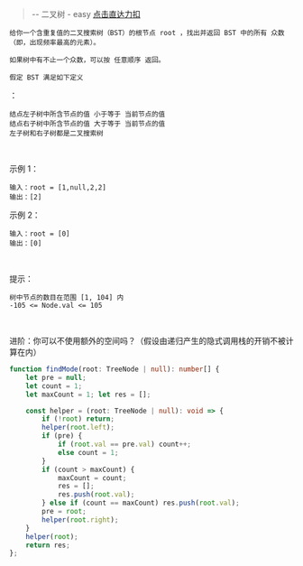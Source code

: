 > -- 二叉树 - easy
> [点击直达力扣](https://leetcode.cn/problems/find-mode-in-binary-search-tree/)

    给你一个含重复值的二叉搜索树（BST）的根节点 root ，找出并返回 BST 中的所有 众数（即，出现频率最高的元素）。
    
    如果树中有不止一个众数，可以按 任意顺序 返回。
    
    假定 BST 满足如下定义
：

    结点左子树中所含节点的值 小于等于 当前节点的值
    结点右子树中所含节点的值 大于等于 当前节点的值
    左子树和右子树都是二叉搜索树

 

示例 1：

    输入：root = [1,null,2,2]
    输出：[2]

示例 2：

    输入：root = [0]
    输出：[0]

 

提示：

    树中节点的数目在范围 [1, 104] 内
    -105 <= Node.val <= 105

 

进阶：你可以不使用额外的空间吗？（假设由递归产生的隐式调用栈的开销不被计算在内）

```ts
function findMode(root: TreeNode | null): number[] {
    let pre = null;
    let count = 1;
    let maxCount = 1; let res = [];

    const helper = (root: TreeNode | null): void => {
        if (!root) return;
        helper(root.left);
        if (pre) {
            if (root.val == pre.val) count++;
            else count = 1;
        }
        if (count > maxCount) {
            maxCount = count;
            res = [];
            res.push(root.val);
        } else if (count == maxCount) res.push(root.val);
        pre = root;
        helper(root.right);
    }
    helper(root);
    return res;
};
```